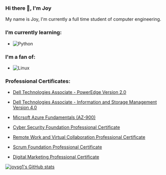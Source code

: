 ### Hi there 👋, I'm Joy 
My name is Joy, I'm currently a full time student of computer engineering. 

### I’m currently learning:
- ![Python](https://img.shields.io/badge/-Python-black?style=for-the-badge&logo=python)
    
### I'm a fan of:
- ![Linux](https://img.shields.io/badge/-Linux-black?style=for-the-badge&logo=linux)

### Professional Certificates:

- [Dell Technologies Associate - PowerEdge Version 2.0](https://utpac-my.sharepoint.com/:b:/g/personal/joy_nelaton_utp_ac_pa/EYyazIJCMnhEtuuIyHkszysBDsEKOfsPmpjL6uOmiUQ8oQ?e=p5Mepr)
  
- [Dell Technologies Associate - Information and Storage Management Version 4.0](https://utpac-my.sharepoint.com/:b:/g/personal/joy_nelaton_utp_ac_pa/ERI5ZqvVNphOhnTm1cer0OkBRSoQtdxj55WIHCxAQanGaw?e=1eB1fE)
  
- [Micrsoft Azure Fundamentals (AZ-900)](https://utpac-my.sharepoint.com/:b:/g/personal/joy_nelaton_utp_ac_pa/ETmjULqld5hJiK55Eu3MtxgBOvTWAUJ078KI7xu8fkDa1g?e=oVBIh1)
  
- [Cyber Security Foundation Professional Certificate](https://utpac-my.sharepoint.com/:b:/g/personal/joy_nelaton_utp_ac_pa/ETmDvG0iXgxHijWfdeVyEYYBjunSyTjWP8UlocO-MR0Aaw?e=Dxk2FU)
  
- [Remote Work and Virtual Collaboration Professional Certificate](https://utpac-my.sharepoint.com/:b:/g/personal/joy_nelaton_utp_ac_pa/Ef9t3oKt4IRJuXh_vWwblU0B0OtbNaMnAfTiJooB1wBGsw?e=1zvTyc)
  
- [Scrum Foundation Professional Certificate](https://utpac-my.sharepoint.com/:b:/g/personal/joy_nelaton_utp_ac_pa/EZXMEidD915CtfArC4dcq4QByzMpAD84RjhqU2H54PriEQ?e=eVih1P)

- [Digital Marketing Professional Certificate](https://utpac-my.sharepoint.com/:b:/g/personal/joy_nelaton_utp_ac_pa/EaYNMGunbQZMiphb9wtgYB0BL0SqkX1nW-LEd2elmH0Edg?e=s8MI5p)


[![joysg1's GitHub stats](https://github-readme-stats.vercel.app/api?username=joysg1)](https://github.com/joysg1/github-readme-stats)
